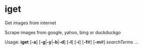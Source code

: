 # iget
Get images from internet

Scrape images from google, yahoo, bing or duckduckgo

Usage: **iget** [**-a**] [**-g**|**-y**|**-b**|**-d**] [**-l**] [**-i**] [**-f**#] [**-m**#]  *searchTerms* ...

